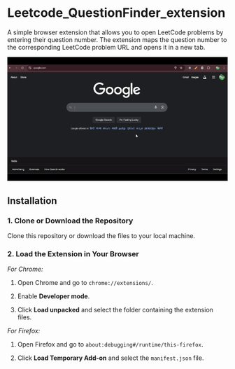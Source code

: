 # Leetcode_QuestionFinder_extension
A simple browser extension that allows you to open LeetCode problems by entering their question number. The extension maps the question number to the corresponding LeetCode problem URL and opens it in a new tab.

![](extension_gif.gif)

## Installation
### 1. Clone or Download the Repository
Clone this repository or download the files to your local machine.

### 2. Load the Extension in Your Browser
  
*For Chrome:*
  1. Open Chrome and go to `chrome://extensions/`.

  2. Enable **Developer mode**.

  3. Click **Load unpacked** and select the folder containing the extension files.

*For Firefox:*
1. Open Firefox and go to `about:debugging#/runtime/this-firefox`.

2. Click **Load Temporary Add-on** and select the `manifest.json` file.
